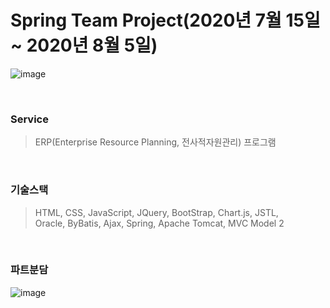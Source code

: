 # Spring Team Project(2020년 7월 15일 ~ 2020년 8월 5일)
![image](https://user-images.githubusercontent.com/7114874/120634339-191edb80-c4a6-11eb-91d9-9c0db9603c32.png)

<br>

### Service
> ERP(Enterprise Resource Planning, 전사적자원관리) 프로그램

<br>

### 기술스택
> HTML, CSS, JavaScript, JQuery, BootStrap, Chart.js, JSTL, <br>
> Oracle, ByBatis, Ajax, Spring, Apache Tomcat, MVC Model 2

<br>

### 파트분담
![image](https://user-images.githubusercontent.com/7114874/120634484-43709900-c4a6-11eb-9846-c7a2b61145f7.png)
